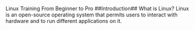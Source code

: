 Linux Training From Beginner to Pro
##Introduction##
What is Linux?
Linux is an open-source operating system that permits users to interact with hardware and to run different applications on it.


